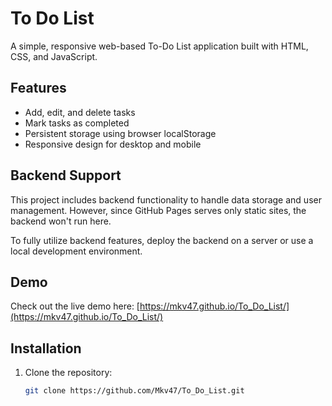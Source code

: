 # To Do List

A simple, responsive web-based To-Do List application built with HTML, CSS, and JavaScript.

## Features

- Add, edit, and delete tasks  
- Mark tasks as completed  
- Persistent storage using browser localStorage  
- Responsive design for desktop and mobile

## Backend Support

This project includes backend functionality to handle data storage and user management. However, since GitHub Pages serves only static sites, the backend won't run here.

To fully utilize backend features, deploy the backend on a server or use a local development environment.

## Demo

Check out the live demo here: [https://mkv47.github.io/To_Do_List/](https://mkv47.github.io/To_Do_List/)

## Installation

1. Clone the repository:  
   ```bash
   git clone https://github.com/Mkv47/To_Do_List.git
